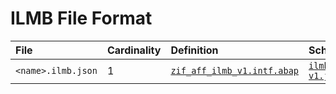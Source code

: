 # ILMB File Format

File | Cardinality | Definition | Schema | Example
:--- | :--- | :--- | :--- | :---
`<name>.ilmb.json` | 1 |  [`zif_aff_ilmb_v1.intf.abap`](./type/zif_aff_ilmb_v1.intf.abap)  | [`ilmb-v1.json`](./ilmb-v1.json) | [bc_sflight.ilmb.json](./examples/bc_sflight.ilmb.json)
